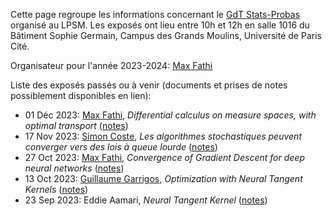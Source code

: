 Cette page regroupe les informations concernant le [GdT Stats-Probas](https://guillaume-garrigos.com/gdt-stats-probas/) organisé au LPSM. Les exposés ont lieu entre 10h et 12h en salle 1016 du Bâtiment Sophie Germain, Campus des Grands Moulins, Université de Paris Cité.

Organisateur pour l'année 2023-2024: [Max Fathi](https://www.normalesup.org/~mfathi/)

Liste des exposés passés ou à venir (documents et prises de notes possiblement disponibles en lien):

- 01 Déc 2023: [Max Fathi](https://www.normalesup.org/~mfathi/), *Differential calculus on measure spaces, with optimal transport* ([notes](https://github.com/Guillaume-Garrigos/gdt-stats-probas/tree/main/talks/20231201))
- 17 Nov 2023: [Simon Coste](https://scoste.fr/), *Les algorithmes stochastiques peuvent converger vers des lois à queue lourde* ([notes](https://github.com/Guillaume-Garrigos/gdt-stats-probas/tree/main/talks/20231117))
- 27 Oct 2023: [Max Fathi](https://www.normalesup.org/~mfathi/), *Convergence of Gradient Descent for deep neural networks* ([notes](https://github.com/Guillaume-Garrigos/gdt-stats-probas/tree/main/talks/20231027))
- 13 Oct 2023: [Guillaume Garrigos](https://guillaume-garrigos.com/), *Optimization with Neural Tangent Kernels* ([notes](https://github.com/Guillaume-Garrigos/gdt-stats-probas/tree/main/talks/20231013))
- 23 Sep 2023: Eddie Aamari, *Neural Tangent Kernel* ([notes](https://github.com/Guillaume-Garrigos/gdt-stats-probas/tree/main/talks/20230929))
